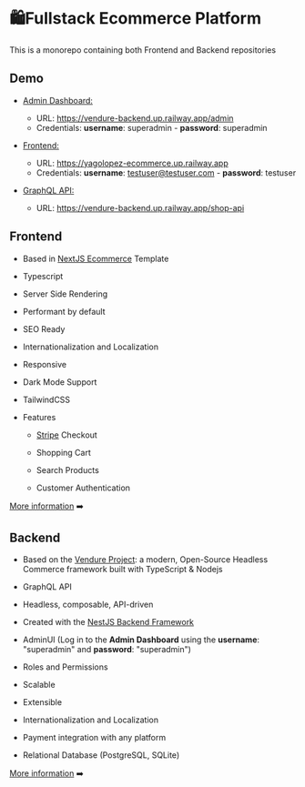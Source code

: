 # 🛍Fullstack Ecommerce Platform

This is a monorepo containing both Frontend and Backend repositories

## Demo
- <u>Admin Dashboard:</u> 
  - URL: https://vendure-backend.up.railway.app/admin
  - Credentials: **username**: superadmin - **password**: superadmin

- <u>Frontend:</u>
  - URL: https://yagolopez-ecommerce.up.railway.app
  - Credentials: **username**: testuser@testuser.com - **password**: testuser

- <u>GraphQL API:</u>
  - URL: https://vendure-backend.up.railway.app/shop-api


## Frontend

- Based in [NextJS Ecommerce](https://nextjs.org/commerce) Template

- Typescript

- Server Side Rendering

- Performant by default

- SEO Ready

- Internationalization and Localization

- Responsive

- Dark Mode Support

- TailwindCSS

- Features
  - [Stripe](https://stripe.io) Checkout
  
  - Shopping Cart
  
  - Search Products
  
  - Customer Authentication
  
    

[More information](./frontend/README.md) ➡️




## Backend

- Based on the [Vendure Project](https://github.com/vendure-ecommerce/vendure): a modern, Open-Source Headless Commerce framework built with TypeScript & Nodejs

- GraphQL API

- Headless, composable, API-driven

- Created with the [NestJS Backend Framework](https://nestjs.com/)

- AdminUI (Log in to the **Admin Dashboard** using the **username**: "superadmin" and **password**: "superadmin")

- Roles and Permissions

- Scalable

- Extensible

- Internationalization and Localization

- Payment integration with any platform

- Relational Database (PostgreSQL, SQLite)

  

[More information](./backend/README.md) ➡️
